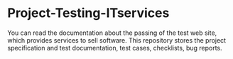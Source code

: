 # Project-Testing-ITservices
You can read the documentation about the passing of the test web site, which provides services to sell software. This repository stores the project specification and test documentation, test cases, checklists, bug reports. 
